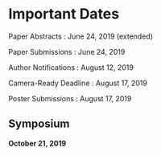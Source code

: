 # Important Dates

Paper Abstracts
: June 24, 2019 (extended)

Paper Submissions
: June 24, 2019

Author Notifications
: August 12, 2019

Camera-Ready Deadline
: August 17, 2019

Poster Submissions
: August 17, 2019

## Symposium

**October 21, 2019**
